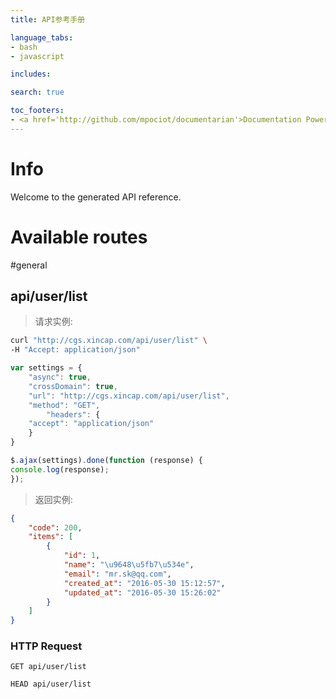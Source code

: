 ```yaml
---
title: API参考手册

language_tabs:
- bash
- javascript

includes:

search: true

toc_footers:
- <a href='http://github.com/mpociot/documentarian'>Documentation Powered by Documentarian</a>
---
```


# Info

Welcome to the generated API reference.

# Available routes
#general
## api/user/list

> 请求实例:

```bash
curl "http://cgs.xincap.com/api/user/list" \
-H "Accept: application/json"
```

```javascript
var settings = {
    "async": true,
    "crossDomain": true,
    "url": "http://cgs.xincap.com/api/user/list",
    "method": "GET",
        "headers": {
    "accept": "application/json"
    }
}

$.ajax(settings).done(function (response) {
console.log(response);
});
```

> 返回实例:

```json
{
    "code": 200,
    "items": [
        {
            "id": 1,
            "name": "\u9648\u5fb7\u534e",
            "email": "mr.sk@qq.com",
            "created_at": "2016-05-30 15:12:57",
            "updated_at": "2016-05-30 15:26:02"
        }
    ]
}


```

### HTTP Request
`GET api/user/list`

`HEAD api/user/list`


